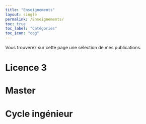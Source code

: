 ```yaml
---
title: "Enseignements"
layout: single
permalink: /Enseignements/
toc: true
toc_label: "Catégories"
toc_icon: "cog"
---
```


Vous trouverez sur cette page une sélection de mes publications.

# Licence 3

# Master

# Cycle ingénieur
